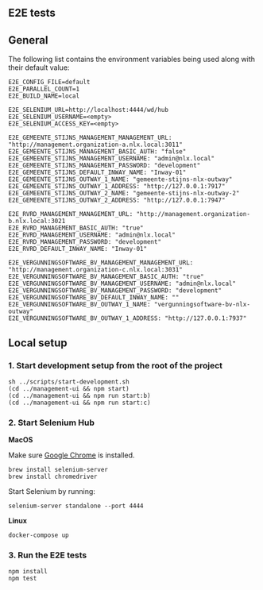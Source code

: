 E2E tests
---

## General

The following list contains the environment variables
being used along with their default value:

```
E2E_CONFIG_FILE=default
E2E_PARALLEL_COUNT=1
E2E_BUILD_NAME=local

E2E_SELENIUM_URL=http://localhost:4444/wd/hub
E2E_SELENIUM_USERNAME=<empty>
E2E_SELENIUM_ACCESS_KEY=<empty>

E2E_GEMEENTE_STIJNS_MANAGEMENT_MANAGEMENT_URL: "http://management.organization-a.nlx.local:3011"
E2E_GEMEENTE_STIJNS_MANAGEMENT_BASIC_AUTH: "false"
E2E_GEMEENTE_STIJNS_MANAGEMENT_USERNAME: "admin@nlx.local"
E2E_GEMEENTE_STIJNS_MANAGEMENT_PASSWORD: "development"
E2E_GEMEENTE_STIJNS_DEFAULT_INWAY_NAME: "Inway-01"
E2E_GEMEENTE_STIJNS_OUTWAY_1_NAME: "gemeente-stijns-nlx-outway"
E2E_GEMEENTE_STIJNS_OUTWAY_1_ADDRESS: "http://127.0.0.1:7917"
E2E_GEMEENTE_STIJNS_OUTWAY_2_NAME: "gemeente-stijns-nlx-outway-2"
E2E_GEMEENTE_STIJNS_OUTWAY_2_ADDRESS: "http://127.0.0.1:7947"

E2E_RVRD_MANAGEMENT_MANAGEMENT_URL: "http://management.organization-b.nlx.local:3021
E2E_RVRD_MANAGEMENT_BASIC_AUTH: "true"
E2E_RVRD_MANAGEMENT_USERNAME: "admin@nlx.local"
E2E_RVRD_MANAGEMENT_PASSWORD: "development"
E2E_RVRD_DEFAULT_INWAY_NAME: "Inway-01"

E2E_VERGUNNINGSOFTWARE_BV_MANAGEMENT_MANAGEMENT_URL: "http://management.organization-c.nlx.local:3031"
E2E_VERGUNNINGSOFTWARE_BV_MANAGEMENT_BASIC_AUTH: "true"
E2E_VERGUNNINGSOFTWARE_BV_MANAGEMENT_USERNAME: "admin@nlx.local"
E2E_VERGUNNINGSOFTWARE_BV_MANAGEMENT_PASSWORD: "development"
E2E_VERGUNNINGSOFTWARE_BV_DEFAULT_INWAY_NAME: ""
E2E_VERGUNNINGSOFTWARE_BV_OUTWAY_1_NAME: "vergunningsoftware-bv-nlx-outway"
E2E_VERGUNNINGSOFTWARE_BV_OUTWAY_1_ADDRESS: "http://127.0.0.1:7937"
```

## Local setup

### 1. Start development setup from the root of the project

```shell
sh ../scripts/start-development.sh
(cd ../management-ui && npm start)
(cd ../management-ui && npm run start:b)
(cd ../management-ui && npm run start:c)
```

### 2. Start Selenium Hub

**MacOS**

Make sure [Google Chrome](https://www.google.com/chrome/) is installed.

```shell
brew install selenium-server
brew install chromedriver
```

Start Selenium by running:

```shell
selenium-server standalone --port 4444
```

**Linux**

```shell
docker-compose up
```

### 3. Run the E2E tests

```shell
npm install
npm test
```
